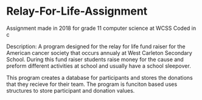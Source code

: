 # Relay-For-Life-Assignment

Assignment made in 2018 for grade 11 computer science at WCSS
Coded in c

Description:
A program designed for the relay for life fund raiser for the American cancer society that occurs annualy at West Carleton Secondary School.
During this fund raiser students raise money for the cause and preform different activities at school and usually have a school sleepover.

This program creates a database for participants and stores the donations that they recieve for their team.
The program is funciton based uses structures to store participant and donation values.
